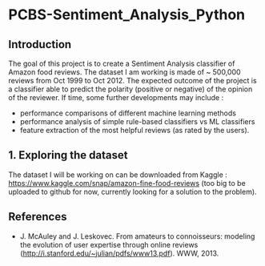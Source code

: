 # PCBS-Sentiment_Analysis_Python

## Introduction 
The goal of this project is to create a Sentiment Analysis classifier of Amazon food reviews. The dataset I am working is made of ~ 500,000 reviews from Oct 1999 to Oct 2012. The expected outcome of the project is a classifier able to predict the polarity (positive or negative) of the opinion of the reviewer.
If time, some further developments may include : 
- performance comparisons of different machine learning methods
- performance analysis of simple rule-based classifiers vs ML classifiers
- feature extraction of the most helpful reviews (as rated by the users). 

## 1. Exploring the dataset

The dataset I will be working on can be downloaded from Kaggle : https://www.kaggle.com/snap/amazon-fine-food-reviews
(too big to be uploaded to github for now, currently looking for a solution to the problem). 

## References 
- J. McAuley and J. Leskovec. From amateurs to connoisseurs: modeling the evolution of user expertise through online reviews (http://i.stanford.edu/~julian/pdfs/www13.pdf). WWW, 2013.
